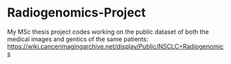 # Radiogenomics-Project
My MSc thesis project codes working on the public dataset of both the medical images and gentics of the same patients:
https://wiki.cancerimagingarchive.net/display/Public/NSCLC+Radiogenomics
